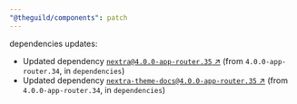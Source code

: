 ```yaml
---
"@theguild/components": patch
---
```

dependencies updates:
  - Updated dependency [`nextra@4.0.0-app-router.35` ↗︎](https://www.npmjs.com/package/nextra/v/4.0.0) (from `4.0.0-app-router.34`, in `dependencies`)
  - Updated dependency [`nextra-theme-docs@4.0.0-app-router.35` ↗︎](https://www.npmjs.com/package/nextra-theme-docs/v/4.0.0) (from `4.0.0-app-router.34`, in `dependencies`)

